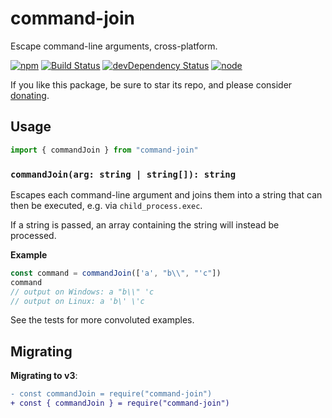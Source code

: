 # command-join

Escape command-line arguments, cross-platform.

[![npm](https://img.shields.io/npm/v/command-join.svg?style=flat-square)](https://www.npmjs.com/package/command-join)
[![Build Status](https://img.shields.io/travis/seangenabe/command-join/master.svg?style=flat-square)](https://travis-ci.org/seangenabe/command-join)
[![devDependency Status](https://img.shields.io/david/dev/seangenabe/command-join.svg?style=flat-square)](https://david-dm.org/seangenabe/command-join#info=devDependencies)
[![node](https://img.shields.io/node/v/command-join.svg?style=flat-square)](https://nodejs.org/en/download/)

If you like this package, be sure to star its repo, and please consider [donating](https://seangenabe.netlify.com/donate).

## Usage

```typescript
import { commandJoin } from "command-join"
```

### `commandJoin(arg: string | string[]): string`

Escapes each command-line argument and joins them into a string that can then be executed, e.g. via `child_process.exec`.

If a string is passed, an array containing the string will instead be processed.

**Example**

```javascript
const command = commandJoin(['a', "b\\", "'c"])
command
// output on Windows: a "b\\" 'c
// output on Linux: a 'b\' \'c
```

See the tests for more convoluted examples.

## Migrating

**Migrating to v3**:
```diff
- const commandJoin = require("command-join")
+ const { commandJoin } = require("command-join")
```
